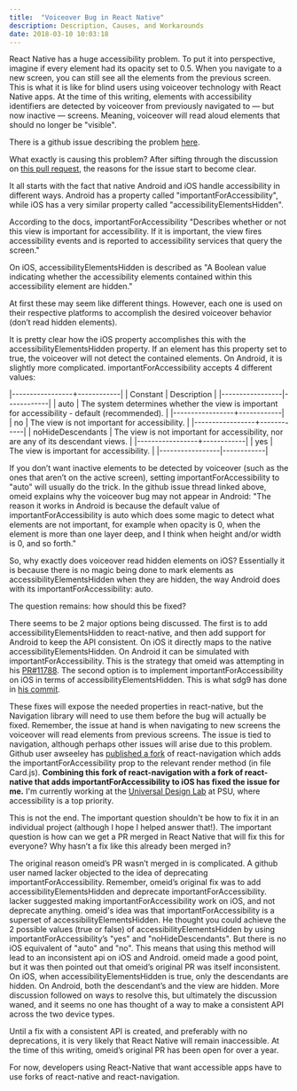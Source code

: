 ```yaml
---
title:  "Voiceover Bug in React Native"
description: Description, Causes, and Workarounds
date: 2018-03-10 10:03:18
---
```


React Native has a huge accessibility problem. To put it into perspective, imagine if every element had its opacity set to 0.5. When you navigate to a new screen, you can still see all the elements from the previous screen. This is what it is like for blind users using voiceover technology with React Native apps. At the time of this writing, elements with accessibility identifiers are detected by voiceover from previously navigated to — but now inactive — screens. Meaning, voiceover will read aloud elements that should no longer be "visible".

There is a github issue describing the problem [here][issue1].

What exactly is causing this problem? After sifting through the discussion on [this pull request][PR1], the reasons for the issue start to become clear.

It all starts with the fact that native Android and iOS handle accessibility in different ways. Android has a property called "importantForAccessibility", while iOS has a very similar property called "accessibilityElementsHidden".

According to the docs, importantForAccessibility "Describes whether or not this view is important for accessibility. If it is important, the view fires accessibility events and is reported to accessibility services that query the screen."

On iOS, accessibilityElementsHidden is described as "A Boolean value indicating whether the accessibility elements contained within this accessibility element are hidden."

At first these may seem like different things. However, each one is used on their respective platforms to accomplish the desired voiceover behavior (don’t read hidden elements).

It is pretty clear how the iOS property accomplishes this with the accessibilityElementsHidden property. If an element has this property set to true, the voiceover will not detect the contained elements. On Android, it is slightly more complicated. importantForAccessibility accepts 4 different values:

|-----------------+------------|
| Constant | Description |
|-----------------|------------|
| auto | The system determines whether the view is important for accessibility - default (recommended). |
|-----------------+------------|
| no     | The view is not important for accessibility.           |
|-----------------+------------|
| noHideDescendants | The view is not important for accessibility, nor are any of its descendant views. |
|-----------------+------------|
| yes | The view is important for accessibility. |
|-----------------|------------|


If you don’t want inactive elements to be detected by voiceover (such as the ones that aren’t on the active screen), setting importantForAccessibility to "auto" will usually do the trick. In the github issue thread linked above, omeid explains why the voiceover bug may not appear in Android: "The reason it works in Android is because the default value of importantForAccessibility is auto which does some magic to detect what elements are not important, for example when opacity is 0, when the element is more than one layer deep, and I think when height and/or width is 0, and so forth."

So, why exactly does voiceover read hidden elements on iOS? Essentially it is because there is no magic being done to mark elements as accessibilityElementsHidden when they are hidden, the way Android does with its  importantForAccessibility: auto.

The question remains: how should this be fixed?

There seems to be 2 major options being discussed. The first is to add accessibilityElementsHidden to react-native, and then add support for Android to keep the API consistent. On iOS it directly maps to the native accessibilityElementsHidden. On Android it can be simulated with importantForAccessibility. This is the strategy that omeid was attempting in his [PR#11788][PR1]. The second option is to implement importantForAccessibility on iOS in terms of accessibilityElementsHidden. This is what sdg9 has done in [his commit][sdg9_commit].

These fixes will expose the needed properties in react-native, but the Navigation library will need to use them before the bug will actually be fixed. Remember, the issue at hand is when navigating to new screens the voiceover will read elements from previous screens. The issue is tied to navigation, although perhaps other issues will arise due to this problem. Github user awseeley has [published a fork][fork] of react-navigation which adds the importantForAccessibility prop to the relevant render method (in file Card.js). **Combining this fork of react-navigation with a fork of react-native that adds importantForAccessibility to iOS has fixed the issue for me.** I'm currently working at the [Universal Design Lab][ulab] at PSU, where accessibility is a top priority.

This is not the end. The important question shouldn't be how to fix it in an individual project (although I hope I helped answer that!). The important question is how can we get a PR merged in React Native that will fix this for everyone? Why hasn’t a fix like this already been merged in?

The original reason omeid’s PR wasn’t merged in is complicated. A github user named lacker objected to the idea of deprecating importantForAccessibility. Remember, omeid’s original fix was to add accessibilityElementsHidden and deprecate importantForAccessibility. lacker suggested making importantForAccessibility work on iOS, and not deprecate anything. omeid's idea was that importantForAccessibility is a superset of accessibilityElementsHidden. He thought you could achieve the 2 possible values (true or false) of accessibilityElementsHidden by using importantForAccessibility’s "yes" and "noHideDescendants". But there is no iOS equivalent of "auto" and "no". This means that using this method will lead to an inconsistent api on iOS and Android. omeid made a good point, but it was then pointed out that omeid’s original PR was itself inconsistent. On iOS, when accessibilityElementsHidden is true, only the descendants are hidden. On Android, both the descendant’s and the view are hidden. More discussion followed on ways to resolve this, but ultimately the discussion waned, and it seems no one has thought of a way to make a consistent API across the two device types.

Until a fix with a consistent API is created, and preferably with no deprecations, it is very likely that React Native will remain inaccessible. At the time of this writing, omeid’s original PR has been open for over a year.

For now, developers using React-Native that want accessible apps have to use forks of react-native and react-navigation.

[issue1]: https://github.com/facebook/react-native/issues/9725#issuecomment-303104243
[PR1]: https://github.com/facebook/react-native/pull/11788
[sdg9_commit]: https://github.com/sdg9/react-native/commit/a001149ccb6c071a020794861008970038612978
[fork]: https://github.com/awseeley/react-navigation
[ulab]: http://www.universaldesignlab.com/
